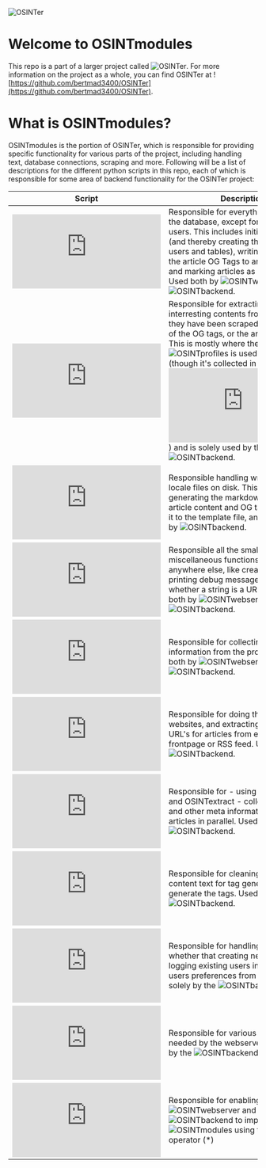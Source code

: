 ![OSINTer](https://raw.githubusercontent.com/bertmad3400/OSINTer/master/logo.png)
# Welcome to OSINTmodules
This repo is a part of a larger project called ![OSINTer](https://github.com/bertmad3400/OSINTer). For more information on the project as a whole, you can find OSINTer at ![https://github.com/bertmad3400/OSINTer](https://github.com/bertmad3400/OSINTer).

# What is OSINTmodules?
OSINTmodules is the portion of OSINTer, which is responsible for providing specific functionality for various parts of the project, including handling text, database connections, scraping and more. Following will be a list of descriptions for the different python scripts in this repo, each of which is responsible for some area of backend functionality for the OSINTer project:

| Script | Description |
| --- | --- |
| ![OSINTdatabase](https://github.com/bertmad3400/OSINTmodules/blob/master/OSINTdatabase.py) | Responsible for everything regarding the database, except for handling users. This includes initiating the DB (and thereby creating the relevant users and tables), writing and reading the article OG Tags to and from the DB and marking articles as saved for user. Used both by ![OSINTwebserver](https://github.com/bertmad3400/OSINTwebserver) and ![OSINTbackend](https://github.com/bertmad3400/OSINTbackend). |
| ![OSINTextract](https://github.com/bertmad3400/OSINTmodules/blob/master/OSINTextract.py) | Responsible for extracting the interresting contents from articles after they have been scraped, either in form of the OG tags, or the article content. This is mostly where the data from ![OSINTprofiles](https://github.com/bertmad3400/OSINTprofiles) is used actually used (though it's collected in ![OSINTprofiles.py](https://github.com/bertmad3400/OSINTmodules/blob/master/OSINTprofiles.py)) and is solely used by the ![OSINTbackend](https://github.com/bertmad3400/OSINTbackend). |
| ![OSINTfiles](https://github.com/bertmad3400/OSINTmodules/blob/master/OSINTfiles.py) | Responsible handling writing articles to locale files on disk. This means generating the markdown file based on article content and OG tags, and writing it to the template file, and is solely used by ![OSINTbackend](https://github.com/bertmad3400/OSINTbackend). |
| ![OSINTmisc](https://github.com/bertmad3400/OSINTmodules/blob/master/OSINTmisc.py) | Responsible all the small, miscellaneous functions that didn't fit anywhere else, like creating folders, printing debug messages or verifying whether a string is a URL or not. Used both by ![OSINTwebserver](https://github.com/bertmad3400/OSINTwebserver) and ![OSINTbackend](https://github.com/bertmad3400/OSINTbackend). |
| ![OSINTprofiles](https://github.com/bertmad3400/OSINTmodules/blob/master/OSINTprofiles.py) | Responsible for collecting the relevant information from the profiles. Used both by ![OSINTwebserver](https://github.com/bertmad3400/OSINTwebserver) and ![OSINTbackend](https://github.com/bertmad3400/OSINTbackend). |
| ![OSINTscraping](https://github.com/bertmad3400/OSINTmodules/blob/master/OSINTscraping.py) | Responsible for doing the scraping of websites, and extracting the list of URL's for articles from either the frontpage or RSS feed. Used soleley by ![OSINTbackend](https://github.com/bertmad3400/OSINTbackend). |
| ![OSINTtags](https://github.com/bertmad3400/OSINTmodules/blob/master/OSINTtags.py) | Responsible for - using OSINTscraping and OSINTextract - collect OG tags and other meta information from articles in parallel. Used soleley by ![OSINTbackend](https://github.com/bertmad3400/OSINTbackend). |
| ![OSINTtext](https://github.com/bertmad3400/OSINTmodules/blob/master/OSINTtext.py) | Responsible for cleaning the article content text for tag generation and generate the tags. Used soleley by ![OSINTbackend](https://github.com/bertmad3400/OSINTbackend). |
| ![OSINTuser](https://github.com/bertmad3400/OSINTmodules/blob/testing/OSINTuser.py) | Responsible for handling the users, whether that creating new users, logging existing users in or gathering a users preferences from the DB. Used solely by the ![OSINTbackend](https://github.com/bertmad3400/OSINTbackend). |
| ![OSINTwebserver](https://github.com/bertmad3400/OSINTmodules/blob/testing/OSINTwebserver.py) | Responsible for various function needed by the webserver. Used solely by the ![OSINTbackend](https://github.com/bertmad3400/OSINTbackend). |
| ![\_\_init\_\_.py](https://github.com/bertmad3400/OSINTmodules/blob/testing/__init__.py) | Responsible for enabling ![OSINTwebserver](https://github.com/bertmad3400/OSINTwebserver) and ![OSINTbackend](https://github.com/bertmad3400/OSINTbackend) to import scripts from ![OSINTmodules](https://github.com/bertmad3400/OSINTmodules) using the wildcard operator (\*)|
